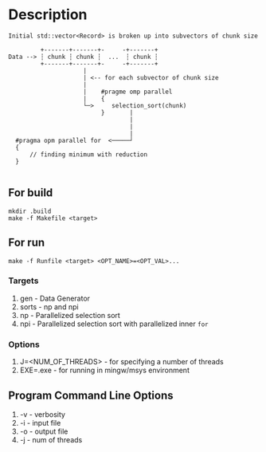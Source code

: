 # Description

```
Initial std::vector<Record> is broken up into subvectors of chunk size

         +-------+-------+-     -+-------+
Data --> ┆ chunk ┆ chunk ┆  ...  ┆ chunk ┆
         +-------+-------+-     -+-------+
                     |
                     | <-- for each subvector of chunk size
                     |
                     |    #pragme omp parallel
                     |    {
                     └─>     selection_sort(chunk)
                          }       |
                                  |
                                  |
                                  |
  #pragma opm parallel for  <─────┘
  {
      // finding minimum with reduction
  }
  
```

## For build

```
mkdir .build
make -f Makefile <target>
```

## For run

```
make -f Runfile <target> <OPT_NAME>=<OPT_VAL>...
```

### Targets

1. gen - Data Generator
2. sorts - np and npi
3. np - Parallelized selection sort
4. npi - Parallelized selection sort with parallelized inner `for`

### Options

1. J=<NUM_OF_THREADS> - for specifying a number of threads
2. EXE=.exe - for running in mingw/msys environment

## Program Command Line Options

1. -v - verbosity
2. -i - input file
3. -o - output file
4. -j - num of threads